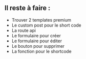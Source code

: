 ## Il reste à faire : 
- Trouver 2 templates premium
- Le custom post pour le short code
- La route api
- Le formulaire pour créer
- Le formulaire pour éditer
- Le bouton pour supprimer
- La fonction pour le shortcode